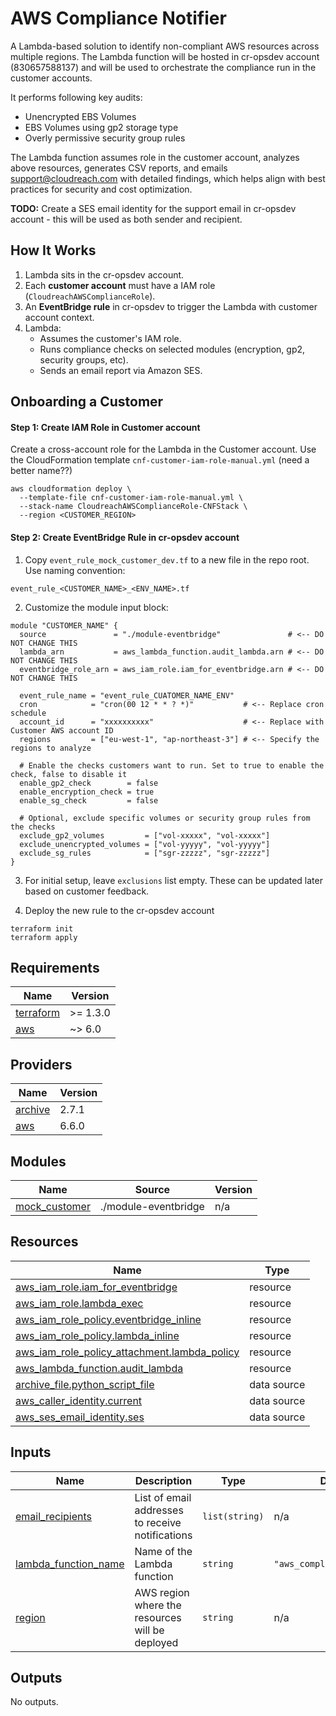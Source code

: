 # AWS Compliance Notifier

A Lambda-based solution to identify non-compliant AWS resources across multiple regions. The Lambda function will be hosted in cr-opsdev account (830657588137) and will be used to orchestrate the compliance run in the customer accounts.

It performs following key audits:

  - Unencrypted EBS Volumes
  - EBS Volumes using gp2 storage type
  - Overly permissive security group rules

The Lambda function assumes role in the customer account, analyzes above resources, generates CSV reports, and emails support@cloudreach.com with detailed findings, which helps align with best practices for security and cost optimization.

**TODO:** Create a SES email identity for the support email in cr-opsdev account - this will be used as both sender and recipient.

## How It Works

1. Lambda sits in the cr-opsdev account.
2. Each **customer account** must have a IAM role (`CloudreachAWSComplianceRole`).
3. An **EventBridge rule** in cr-opsdev to trigger the Lambda with customer account context.
4. Lambda:
   - Assumes the customer's IAM role.
   - Runs compliance checks on selected modules (encryption, gp2, security groups, etc).
   - Sends an email report via Amazon SES.

## Onboarding a Customer 

#### Step 1: Create IAM Role in Customer account
Create a cross-account role for the Lambda in the Customer account. Use the CloudFormation template `cnf-customer-iam-role-manual.yml` (need a better name??)
```
aws cloudformation deploy \
  --template-file cnf-customer-iam-role-manual.yml \
  --stack-name CloudreachAWSComplianceRole-CNFStack \
  --region <CUSTOMER_REGION>
```

#### Step 2: Create EventBridge Rule in cr-opsdev account
1. Copy `event_rule_mock_customer_dev.tf` to a new file in the repo root. Use naming convention:
```
event_rule_<CUSTOMER_NAME>_<ENV_NAME>.tf
```

2. Customize the module input block:
```
module "CUSTOMER_NAME" {
  source               = "./module-eventbridge"               # <-- DO NOT CHANGE THIS
  lambda_arn           = aws_lambda_function.audit_lambda.arn # <-- DO NOT CHANGE THIS
  eventbridge_role_arn = aws_iam_role.iam_for_eventbridge.arn # <-- DO NOT CHANGE THIS

  event_rule_name = "event_rule_CUATOMER_NAME_ENV"
  cron            = "cron(00 12 * * ? *)"           # <-- Replace cron schedule
  account_id      = "xxxxxxxxxx"                    # <-- Replace with Customer AWS account ID
  regions         = ["eu-west-1", "ap-northeast-3"] # <-- Specify the regions to analyze

  # Enable the checks customers want to run. Set to true to enable the check, false to disable it
  enable_gp2_check        = false
  enable_encryption_check = true
  enable_sg_check         = false

  # Optional, exclude specific volumes or security group rules from the checks
  exclude_gp2_volumes         = ["vol-xxxxx", "vol-xxxxx"] 
  exclude_unencrypted_volumes = ["vol-yyyyy", "vol-yyyyy"] 
  exclude_sg_rules            = ["sgr-zzzzz", "sgr-zzzzz"] 
}
```
3. For initial setup, leave `exclusions` list empty. These can be updated later based on customer feedback.

4. Deploy the new rule to the cr-opsdev account
  ```
  terraform init
  terraform apply
  ```


<!-- BEGIN_TF_DOCS -->
## Requirements

| Name | Version |
|------|---------|
| <a name="requirement_terraform"></a> [terraform](#requirement\_terraform) | >= 1.3.0 |
| <a name="requirement_aws"></a> [aws](#requirement\_aws) | ~> 6.0 |

## Providers

| Name | Version |
|------|---------|
| <a name="provider_archive"></a> [archive](#provider\_archive) | 2.7.1 |
| <a name="provider_aws"></a> [aws](#provider\_aws) | 6.6.0 |

## Modules

| Name | Source | Version |
|------|--------|---------|
| <a name="module_mock_customer"></a> [mock\_customer](#module\_mock\_customer) | ./module-eventbridge | n/a |

## Resources

| Name | Type |
|------|------|
| [aws_iam_role.iam_for_eventbridge](https://registry.terraform.io/providers/hashicorp/aws/latest/docs/resources/iam_role) | resource |
| [aws_iam_role.lambda_exec](https://registry.terraform.io/providers/hashicorp/aws/latest/docs/resources/iam_role) | resource |
| [aws_iam_role_policy.eventbridge_inline](https://registry.terraform.io/providers/hashicorp/aws/latest/docs/resources/iam_role_policy) | resource |
| [aws_iam_role_policy.lambda_inline](https://registry.terraform.io/providers/hashicorp/aws/latest/docs/resources/iam_role_policy) | resource |
| [aws_iam_role_policy_attachment.lambda_policy](https://registry.terraform.io/providers/hashicorp/aws/latest/docs/resources/iam_role_policy_attachment) | resource |
| [aws_lambda_function.audit_lambda](https://registry.terraform.io/providers/hashicorp/aws/latest/docs/resources/lambda_function) | resource |
| [archive_file.python_script_file](https://registry.terraform.io/providers/hashicorp/archive/latest/docs/data-sources/file) | data source |
| [aws_caller_identity.current](https://registry.terraform.io/providers/hashicorp/aws/latest/docs/data-sources/caller_identity) | data source |
| [aws_ses_email_identity.ses](https://registry.terraform.io/providers/hashicorp/aws/latest/docs/data-sources/ses_email_identity) | data source |

## Inputs

| Name | Description | Type | Default | Required |
|------|-------------|------|---------|:--------:|
| <a name="input_email_recipients"></a> [email\_recipients](#input\_email\_recipients) | List of email addresses to receive notifications | `list(string)` | n/a | yes |
| <a name="input_lambda_function_name"></a> [lambda\_function\_name](#input\_lambda\_function\_name) | Name of the Lambda function | `string` | `"aws_compliance_notifier"` | no |
| <a name="input_region"></a> [region](#input\_region) | AWS region where the resources will be deployed | `string` | n/a | yes |

## Outputs

No outputs.
<!-- END_TF_DOCS -->